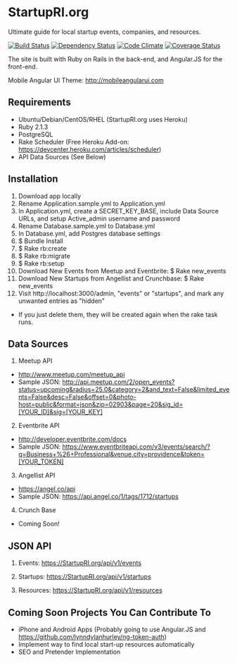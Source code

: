 StartupRI.org
=========
 
Ultimate guide for local startup events, companies, and resources.

[![Build Status][BS img]][Build Status]
[![Dependency Status][DS img]][Dependency Status]
[![Code Climate][CC img]][Code Climate]
[![Coverage Status][CS img]][Coverage Status]

The site is built with Ruby on Rails in the back-end, and Angular.JS for the front-end.

Mobile Angular UI Theme: http://mobileangularui.com

## Requirements

-  Ubuntu/Debian/CentOS/RHEL (StartupRI.org uses Heroku)
-  Ruby 2.1.3
-  PostgreSQL
-  Rake Scheduler (Free Heroku Add-on: https://devcenter.heroku.com/articles/scheduler)
-  API Data Sources (See Below)


## Installation

1.  Download app locally
2.  Rename Application.sample.yml to Application.yml
3.  In Application.yml, create a SECRET_KEY_BASE, include Data Source URLs, and setup Active_admin username and password
4.  Rename Database.sample.yml to Database.yml
5.  In Database.yml, add Postgres database settings
6.  $ Bundle Install
7.  $ Rake rb:create
8.  $ Rake rb:migrate
9.  $ Rake rb:setup
10. Download New Events from Meetup and Eventbrite:  $ Rake new_events
11. Download New Startups from Angellist and Crunchbase:  $ Rake new_events
12. Visit http://localhost:3000/admin, "events" or "startups", and mark any unwanted entries as "hidden"
   - If you just delete them, they will be created again when the rake task runs.


## Data Sources

1. Meetup API
  -  http://www.meetup.com/meetup_api
  -  Sample JSON: http://api.meetup.com/2/open_events?status=upcoming&radius=25.0&category=2&and_text=False&limited_events=False&desc=False&offset=0&photo-host=public&format=json&zip=02903&page=20&sig_id=[YOUR_ID]&sig=[YOUR_KEY]

2. Eventbrite API
  -  http://developer.eventbrite.com/docs
  -  Sample JSON: https://www.eventbriteapi.com/v3/events/search/?q=Business+%26+Professional&venue.city=providence&token=[YOUR_TOKEN]

3. Angellist API
  -  https://angel.co/api
  -  Sample JSON: https://api.angel.co/1/tags/1712/startups

4. Crunch Base
  * Coming Soon!


## JSON API

1. Events:  https://StartupRI.org/api/v1/events

2. Startups:  https://StartupRI.org/api/v1/startups

3. Resources:  https://StartupRI.org/api/v1/resources


## Coming Soon Projects You Can Contribute To

-  iPhone and Android Apps (Probably going to use Angular.JS and https://github.com/lynndylanhurley/ng-token-auth)
-  Implement way to find local start-up resources automatically
-  SEO and Pretender Implementation



[Build Status]: https://travis-ci.org/ACPK/startupri
[travis pull requests]: https://travis-ci.org/ACPK/startupri/pull_requests
[Dependency Status]: https://gemnasium.com/ACPK/startupri
[Code Climate]: https://codeclimate.com/github/ACPK/startupri
[Coverage Status]: https://coveralls.io/r/ACPK/startupri

[BS img]: https://travis-ci.org/ACPK/startupri.png
[DS img]: https://gemnasium.com/ACPK/startupri.png
[CC img]: https://codeclimate.com/github/ACPK/startupri.png
[CS img]: https://coveralls.io/repos/ACPK/startupri/badge.png?branch=master